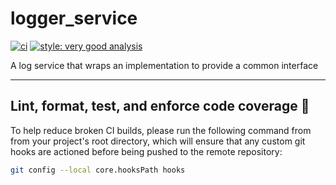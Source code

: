 
# logger_service

[![ci](https://github.com/foresightmobile/logger_service/actions/workflows/main.yaml/badge.svg)](https://github.com/foresightmobile/logger_service/actions/workflows/main.yaml)
[![style: very good analysis][very_good_analysis_badge]][very_good_analysis_link]

A log service that wraps an implementation to provide a common interface

---

## Lint, format, test, and enforce code coverage 🧪

To help reduce broken CI builds, please run the following command from from your project's root directory, which will ensure that any custom git hooks are actioned before being pushed to the remote repository:

```sh
git config --local core.hooksPath hooks
```


[license_badge]: https://img.shields.io/badge/license-MIT-blue.svg
[license_link]: https://opensource.org/licenses/MIT
[very_good_analysis_badge]: https://img.shields.io/badge/style-very_good_analysis-B22C89.svg
[very_good_analysis_link]: https://pub.dev/packages/very_good_analysis
